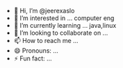 - 👋 Hi, I’m @jeerexaslo
- 👀 I’m interested in ... computer eng
- 🌱 I’m currently learning ... java,linux
- 💞️ I’m looking to collaborate on ...
- 📫 How to reach me ...
- 😄 Pronouns: ...
- ⚡ Fun fact: ...

<!---
jeerexaslo/jeerexaslo is a ✨ special ✨ repository because its `README.md` (this file) appears on your GitHub profile.
You can click the Preview link to take a look at your changes.
--->

